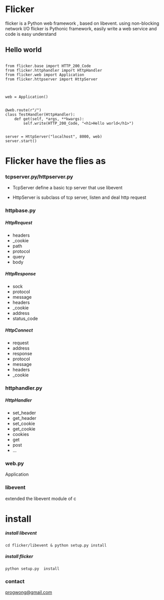 # Flicker
flicker is a Python web framework , based on libevent. using non-blocking network I/O
flicker is Pythonic framework, easily write a web service and code is easy understand

## Hello world
```

from flicker.base import HTTP_200_Code
from flicker.httphandler import HttpHandler
from flicker.web import Application
from flicker.httpserver import HttpServer



web = Application()


@web.route(r"/")
class TestHandler(HttpHandler):
    def get(self, *args, **kwargs):
        self.write(HTTP_200_Code, "<h1>Hello world</h1>")


server = HttpServer("localhost", 8000, web)
server.start()
```


# Flicker have the flies as

### tcpserver.py/httpserver.py
 * TcpServer define a basic tcp server that use libevent

 * HttpServer is subclass of tcp server, listen and deal http request
### httpbase.py


##### HttpRequest
  - headers
  - _cookie
  - path
  - protocol
  - query
  - body

##### HttpResponse
- sock
- protocol
- message
- headers
- _cookie
- address
- status_code

##### HttpConnect
- request
- address
- response
- protocol
- message
- headers
- _cookie

### httphandler.py


##### HttpHandler
- set_header
- get_header
- set_cookie
- get_cookie
- cookies
- get
- post
- ...


### web.py

Application


### libevent
extended the libevent module of c


# install
##### install libevent
`cd flicker/libevent & python setup.py install`
##### install flicker
`python setup.py  install`
 
### contact
<progwong@gmail.com>


